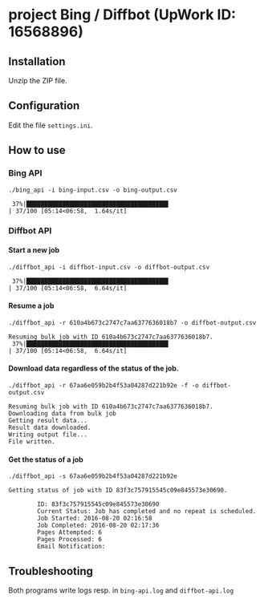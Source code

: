 # project Bing / Diffbot (UpWork ID: 16568896)

## Installation

Unzip the ZIP file.

## Configuration

Edit the file `settings.ini`.

## How to use

### Bing API

```shell
./bing_api -i bing-input.csv -o bing-output.csv
```

```
 37%|███████████████████████████████████████▌                                                                   | 37/100 [05:14<06:58,  1.64s/it]
```

### Diffbot API

#### Start a new job

```shell
./diffbot_api -i diffbot-input.csv -o diffbot-output.csv
```

```
 37%|███████████████████████████████████████▌                                                                   | 37/100 [05:14<06:58,  6.64s/it]
```

#### Resume a job

```shell
./diffbot_api -r 610a4b673c2747c7aa6377636018b7 -o diffbot-output.csv
```

```
Resuming bulk job with ID 610a4b673c2747c7aa6377636018b7.
 37%|███████████████████████████████████████▌                                                                   | 37/100 [05:14<06:58,  6.64s/it]
```


#### Download data regardless of the status of the job.


```shell
./diffbot_api -r 67aa6e059b2b4f53a04287d221b92e -f -o diffbot-output.csv
```

```
Resuming bulk job with ID 610a4b673c2747c7aa6377636018b7.
Downloading data from bulk job
Getting result data...
Result data downloaded.
Writing output file...
File written.
```

#### Get the status of a job
```shell
./diffbot_api -s 67aa6e059b2b4f53a04287d221b92e
```

```
Getting status of job with ID 83f3c757915545c09e845573e30690.

        ID: 83f3c757915545c09e845573e30690
        Current Status: Job has completed and no repeat is scheduled.
        Job Started: 2016-08-20 02:16:58
        Job Completed: 2016-08-20 02:17:36
        Pages Attempted: 6
        Pages Processed: 6
        Email Notification: 
```


## Troubleshooting

Both programs write logs resp. in `bing-api.log` and `diffbot-api.log`
